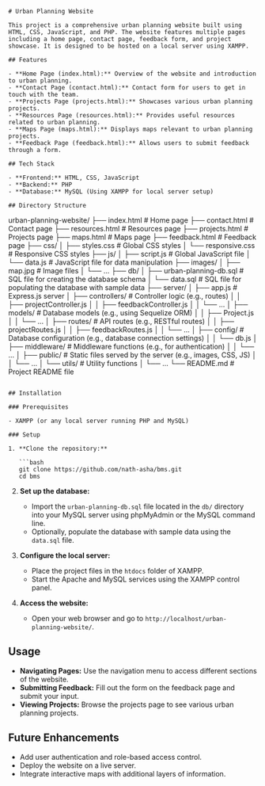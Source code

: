 ```plaintext
# Urban Planning Website

This project is a comprehensive urban planning website built using HTML, CSS, JavaScript, and PHP. The website features multiple pages including a home page, contact page, feedback form, and project showcase. It is designed to be hosted on a local server using XAMPP.

## Features

- **Home Page (index.html):** Overview of the website and introduction to urban planning.
- **Contact Page (contact.html):** Contact form for users to get in touch with the team.
- **Projects Page (projects.html):** Showcases various urban planning projects.
- **Resources Page (resources.html):** Provides useful resources related to urban planning.
- **Maps Page (maps.html):** Displays maps relevant to urban planning projects.
- **Feedback Page (feedback.html):** Allows users to submit feedback through a form.

## Tech Stack

- **Frontend:** HTML, CSS, JavaScript
- **Backend:** PHP
- **Database:** MySQL (Using XAMPP for local server setup)

## Directory Structure

```
urban-planning-website/
├── index.html                # Home page
├── contact.html              # Contact page
├── resources.html            # Resources page
├── projects.html             # Projects page
├── maps.html                 # Maps page
├── feedback.html             # Feedback page
├── css/
│   ├── styles.css            # Global CSS styles
│   └── responsive.css        # Responsive CSS styles
├── js/
│   ├── script.js             # Global JavaScript file
│   └── data.js               # JavaScript file for data manipulation
├── images/
│   ├── map.jpg               # Image files
│   └── ...
├── db/
│   ├── urban-planning-db.sql # SQL file for creating the database schema
│   └── data.sql              # SQL file for populating the database with sample data
├── server/
│   ├── app.js                # Express.js server
│   ├── controllers/          # Controller logic (e.g., routes)
│   │   ├── projectController.js
│   │   ├── feedbackController.js
│   │   └── ...
│   ├── models/               # Database models (e.g., using Sequelize ORM)
│   │   ├── Project.js
│   │   └── ...
│   ├── routes/               # API routes (e.g., RESTful routes)
│   │   ├── projectRoutes.js
│   │   ├── feedbackRoutes.js
│   │   └── ...
│   ├── config/               # Database configuration (e.g., database connection settings)
│   │   └── db.js
│   ├── middleware/           # Middleware functions (e.g., for authentication)
│   │   └── ...
│   ├── public/               # Static files served by the server (e.g., images, CSS, JS)
│   │   └── ...
│   └── utils/                # Utility functions
│       └── ...
└── README.md                 # Project README file
```

## Installation

### Prerequisites

- XAMPP (or any local server running PHP and MySQL)

### Setup

1. **Clone the repository:**

   ```bash
   git clone https://github.com/nath-asha/bms.git
   cd bms
   ```

2. **Set up the database:**

   - Import the `urban-planning-db.sql` file located in the `db/` directory into your MySQL server using phpMyAdmin or the MySQL command line.
   - Optionally, populate the database with sample data using the `data.sql` file.

3. **Configure the local server:**

   - Place the project files in the `htdocs` folder of XAMPP.
   - Start the Apache and MySQL services using the XAMPP control panel.

4. **Access the website:**

   - Open your web browser and go to `http://localhost/urban-planning-website/`.

## Usage

- **Navigating Pages:** Use the navigation menu to access different sections of the website.
- **Submitting Feedback:** Fill out the form on the feedback page and submit your input.
- **Viewing Projects:** Browse the projects page to see various urban planning projects.

## Future Enhancements

- Add user authentication and role-based access control.
- Deploy the website on a live server.
- Integrate interactive maps with additional layers of information.
